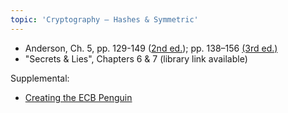 ```yaml
---
topic: 'Cryptography – Hashes & Symmetric'
---
```


- Anderson, Ch. 5, pp. 129-149 ([2nd ed.](http://www.cl.cam.ac.uk/~rja14/Papers/SEv2-c05.pdf)); pp. 138–156 [(3rd ed.)](https://www.cl.cam.ac.uk/~rja14/book.html)
- "Secrets & Lies", Chapters 6 & 7 (library link available)

Supplemental:
* [Creating the ECB Penguin](https://blog.filippo.io/the-ecb-penguin/)
